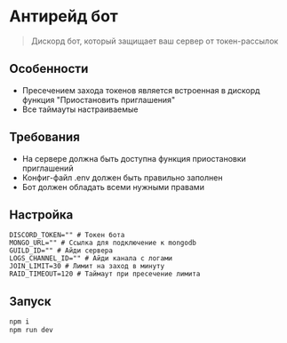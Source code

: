 # Антирейд бот

> Дискорд бот, который защищает ваш сервер от токен-рассылок

## Особенности
-  Пресечением захода токенов является встроенная в дискорд функция "Приостановить приглашения"
-  Все таймауты настраиваемые


## Требования
- На сервере должна быть доступна функция приостановки приглашений
- Конфиг-файл .env должен быть правильно заполнен
- Бот должен обладать всеми нужными правами

## Настройка
```env
DISCORD_TOKEN="" # Токен бота
MONGO_URL="" # Ссылка для подключение к mongodb
GUILD_ID="" # Айди сервера
LOGS_CHANNEL_ID="" # Айди канала с логами
JOIN_LIMIT=30 # Лимит на заход в минуту
RAID_TIMEOUT=120 # Таймаут при пресечение лимита
```

## Запуск
```bash
npm i
npm run dev
```
